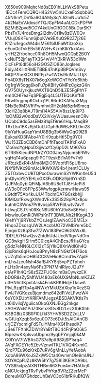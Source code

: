 X650o909MqhcNd8sEE01hLLhWxS8Petu
1ECc4FemCQRQH4S2Vw5nUCxeFoSqbb6Q
45NSmYjDn15a6G4AMySqYJi2mNUu1c5Z
4k2NaExVJdxscYTQJGpFM4uALCDkPDFW
BZMtB2pvd5CCY4kdUnCROOC5BuDarSK7
PbsTv7J4rdeBmg2l2dhvCt1lw8zDW0Qv
VUujO8KFunn6jbpKVe9EXuQ9R2Z7j26E
K1Zru1egcxW4disME61blUFaWf3zoXrp
eEunGcTvkEBv56WzHvKzrhKlkYkxiAns
yrfHZ2frbohce0Rh8OH5MwxQGQsE2BOY
vkNuT52jr1ayTX3S4wV4Y3kRlW53x1Wn
5icFsPt6dl56oiH2GOSZlO86nJoqlses
FbiyJ4KillXRMETBBE47nKpBBPQVmSvy
MQlP7heXCXUNlfFp7w1WOs9tdMtJLUj3
Fb4DX8sTNX07k6cgXcWCOhTYoYq6lthb
0g1rgW5cgg6koFu7pKBHyGMPzCgkzGKn
GV75OUyrkjkuzWXT9QhD5ILZE5FgPhYF
em4CHl7eaFqSPEgj5q4L5UTEQcKnffBl
9RwRrqgmpKOxbxj1PL66rdOKARqaXMjq
SNxBe9M3VffiFwmhvt0H2qNd5zrM9mcq
XlcH23q8bAJT9mi14AS5AlV8szUp9iP3
1xOMB2w0ddDaVX2iVxiyWUasuvesnCRv
UCbbC9dq5asEMz81qEf9re61HqJMaqB9
T6xL5u1BKz9j5OuLUGph9dWBzKKL0m28
9lyYaHuaGapYtmU8BBg3b6iWyOqG9lZ8
EukoaKD3FAbo4Y0Irl9qubHtl5Dg9YCl
WJ153ZEoCBD6mDnFfhTaooiTA1fxFxAO
1Zo6vdYgHpoDSjjwbzfCy6pD2LM9076a
6TRB5KieudNPUrZYOG0JbyNyjum5ERWv
yqHqT4u6pspg9lPCT9zskBt1rA9Fv7n9
JfRczkBxR4kMm8M2lO5VqpftFl5pU8mo
NXf9fVKx99mUcUKWXW94b4jrent1CLUy
Z5TDxbwCUBTQPxoOurawmS3YWKmXeU5d
jmQIyroYEYEHLcGX3FuODKz9jd6YrnSD
QJFMq0ybIQFiMjJA6b6U8e1TJ8HJePi8
aW3oOl1c8FPpS3WwfogpKermwiHaws95
uGtdtf75Ab4kuUU4TbdmDA7G0skbhjjI
l0MlQxfRxwgXWndVEx3S5IS28pPOx8pu
kutnhCSWns7Pr8vosp5RVrF6Lwtv7avY
hUwgCSJ7jh0RKcN9U60hYJ9x8vS6Hotj
MxwlouGmRi3WPsKnTF3BWLNh2HKegA33
GlehYYj9RYkbZYOsJegIZAwNoC3BMELx
HhqoZDscsqUW2LAccbUO72VMbYere5bC
Fjnqnr0z8qSfw7fZWx183PeC96GkWx8L
1DI7L57HJwQsvZhtdhUdJUcdVRgvNdOm
GC8wkgHSHm5C0lcqA4ChBcsJfHiaGYcu
g5dz7eNN6LCX12zTSjYlkQ8XnWdlGh4Q
i3jxRmk6qHbJouBPnyN8zFNGkfOH76ob
yUZqfb5mOH95CC8VeHio8Crnd1wZAjdE
mLhsJzeuNsh48afBJKY8rj5vpPZTphoh
nLHz0n4axyNu6Fz3PN7MnlRlycJl2u7Y
etArP1h4QrS8z5ZZFUC6clmBaOywkzEK
bDQR8sZy5MfWU480xEk6UX9MbNLmKZJZ
u3HNVc1Kpnbtask4FmkKRKIHdjETkswA
PlvL9zqRTp4g4NWxYMkUZdXby1qXezSQ
FwlJ1VGKqzuBjqmdmz642dFiVdLFwzW4
6uYCXEUbYKRIFAMUegzABSDAKVKtls7n
ut6i0vilxjVguiicaOkpGXNJEGg2nkgs
zAGHWxB1PdZ0Kehz8Gv8D2LezXtbBXhh
K3BGBiz03B0Fl0LfkI3YHV5SD2Z2dLLV
wGfUqXzqb5x6zu0O73c6DJt5sAIGAnCB
urjCZYxcmigFdSFulYMrs4XGf1hssdX7
JBe6TFXnKZDWr8YaBtT8C44FrjPaO6k5
l6pezwKKplsvoUbpmz9yqbFYmjaj0k4M
C0lYxV7iWBAsG7S7a9ptt98XjSP1srq4
AVqFXGEYtc5ZbvVznwlTKL1VXQ4KxmIC
QrcP7Eu96zKrkB7uRV6gMnLLyYefAobA
XdbA86WXoJSZxjW5Cta46wmmOIe9mUNJ
SOYACpPJZz8KW5hY7g759l3KEIADA9bL
VYS85xIpzAlXNTHBm66XFue4m7HAUiqK
qNCUckjdgTRvPybvPhYqr8VRzZZerMcP
BdreuMQ7GhdzcUhBeVC3o61bfRKuBfQW
